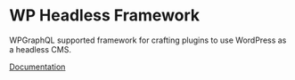 # WP Headless Framework

WPGraphQL supported framework for crafting plugins to use WordPress as a headless CMS.

[Documentation](https://sbarry50.github.io/wp-headless-docs/)
